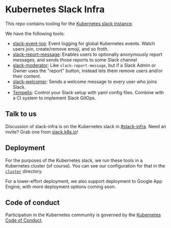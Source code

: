 # Kubernetes Slack Infra

This repo contains tooling for the [Kubernetes slack instance](http://kubernetes.slack.com/).

We have the following tools:

- [slack-event-log](./slack-event-log): Event logging for global Kubernetes events. Watch users join, create/remove emoji, and so froth.
- [slack-report-message](./slack-report-message): Enables users to optionally anonymously report messages, and sends those reports to some Slack channel
- [slack-moderator](./slack-moderator): Like `slack-report-message`, but if a Slack Admin or Owner uses the "report" button, instead lets them remove users and/or their content.
- [slack-welcomer](./slack-welcomer): Sends a welcome message to every user who joins Slack.
- [Tempelis](./tempelis): Control your Slack setup with yaml config files. Combine with a CI system to implement Slack GitOps.

## Talk to us

Discussion of slack-infra is on the Kubernetes slack in [#slack-infra](https://kubernetes.slack.com/messages/slack-infra).
Need an invite? Grab one from [slack.k8s.io](https://slack.k8s.io)!

## Deployment

For the purposes of the Kubernetes slack, we run these tools in a Kubernetes cluster (of course).
You can see our configuration for that in the [`cluster`](./cluster) directory.

For a lower-effort deployment, we also support deployment to Google App Engine, with more deployment
options coming soon.

<!-- TODO(Katharine): add detailed links. -->

## Code of conduct

Participation in the Kubernetes community is governed by the [Kubernetes Code of Conduct](code-of-conduct.md).
